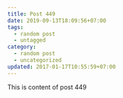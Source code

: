 ```yaml
---
title: Post 449
date: 2019-09-13T18:09:56+07:00
tags:
  - random post
  - untagged
category:
  - random post
  - uncategorized
updated: 2017-01-17T10:55:59+07:00
---
```

This is content of post 449